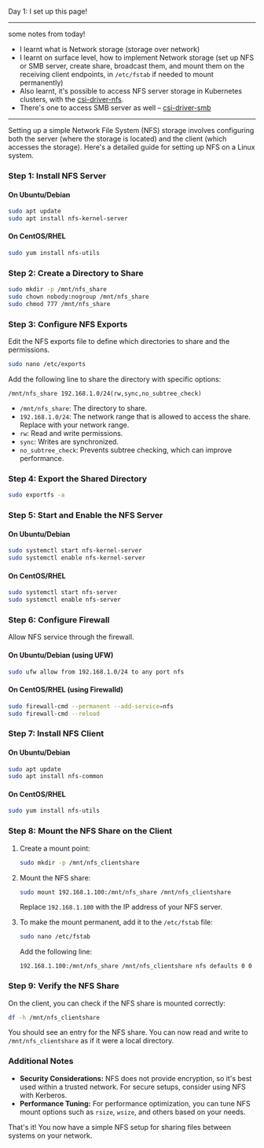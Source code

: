 Day 1: I set up this page! 

---

some notes from today!

- I learnt what is Network storage (storage over network)
- I learnt on surface level, how to implement Network storage (set up NFS or SMB server, create share, broadcast them, and mount them on the receiving client endpoints, in `/etc/fstab` if needed to mount permanently)
- Also learnt, it's possible to access NFS server storage in Kubernetes clusters, with the [csi-driver-nfs](https://github.com/kubernetes-csi/csi-driver-nfs).
- There's one to access SMB server as well – [csi-driver-smb](https://github.com/kubernetes-csi/csi-driver-smb)

---

Setting up a simple Network File System (NFS) storage involves configuring both the server (where the storage is located) and the client (which accesses the storage). Here's a detailed guide for setting up NFS on a Linux system.

### Step 1: Install NFS Server

#### On Ubuntu/Debian
```sh
sudo apt update
sudo apt install nfs-kernel-server
```

#### On CentOS/RHEL
```sh
sudo yum install nfs-utils
```

### Step 2: Create a Directory to Share

```sh
sudo mkdir -p /mnt/nfs_share
sudo chown nobody:nogroup /mnt/nfs_share
sudo chmod 777 /mnt/nfs_share
```

### Step 3: Configure NFS Exports

Edit the NFS exports file to define which directories to share and the permissions.

```sh
sudo nano /etc/exports
```

Add the following line to share the directory with specific options:

```
/mnt/nfs_share 192.168.1.0/24(rw,sync,no_subtree_check)
```

- `/mnt/nfs_share`: The directory to share.
- `192.168.1.0/24`: The network range that is allowed to access the share. Replace with your network range.
- `rw`: Read and write permissions.
- `sync`: Writes are synchronized.
- `no_subtree_check`: Prevents subtree checking, which can improve performance.

### Step 4: Export the Shared Directory

```sh
sudo exportfs -a
```

### Step 5: Start and Enable the NFS Server

#### On Ubuntu/Debian
```sh
sudo systemctl start nfs-kernel-server
sudo systemctl enable nfs-kernel-server
```

#### On CentOS/RHEL
```sh
sudo systemctl start nfs-server
sudo systemctl enable nfs-server
```

### Step 6: Configure Firewall

Allow NFS service through the firewall.

#### On Ubuntu/Debian (using UFW)
```sh
sudo ufw allow from 192.168.1.0/24 to any port nfs
```

#### On CentOS/RHEL (using Firewalld)
```sh
sudo firewall-cmd --permanent --add-service=nfs
sudo firewall-cmd --reload
```

### Step 7: Install NFS Client

#### On Ubuntu/Debian
```sh
sudo apt update
sudo apt install nfs-common
```

#### On CentOS/RHEL
```sh
sudo yum install nfs-utils
```

### Step 8: Mount the NFS Share on the Client

1. Create a mount point:

    ```sh
    sudo mkdir -p /mnt/nfs_clientshare
    ```

2. Mount the NFS share:

    ```sh
    sudo mount 192.168.1.100:/mnt/nfs_share /mnt/nfs_clientshare
    ```

    Replace `192.168.1.100` with the IP address of your NFS server.

3. To make the mount permanent, add it to the `/etc/fstab` file:

    ```sh
    sudo nano /etc/fstab
    ```

    Add the following line:

    ```
    192.168.1.100:/mnt/nfs_share /mnt/nfs_clientshare nfs defaults 0 0
    ```

### Step 9: Verify the NFS Share

On the client, you can check if the NFS share is mounted correctly:

```sh
df -h /mnt/nfs_clientshare
```

You should see an entry for the NFS share. You can now read and write to `/mnt/nfs_clientshare` as if it were a local directory.

### Additional Notes

- **Security Considerations:** NFS does not provide encryption, so it's best used within a trusted network. For secure setups, consider using NFS with Kerberos.
- **Performance Tuning:** For performance optimization, you can tune NFS mount options such as `rsize`, `wsize`, and others based on your needs.

That's it! You now have a simple NFS setup for sharing files between systems on your network.
